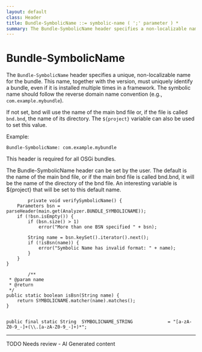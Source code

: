 ```yaml
---
layout: default
class: Header
title: Bundle-SymbolicName ::= symbolic-name ( ';' parameter ) * 
summary: The Bundle-SymbolicName header specifies a non-localizable name for this bundle. The bundle symbolic name together with a version must identify a unique bundle though it can be installed multiple times in a framework. The bundle symbolic name should be based on the reverse domain name convention, s 
---
```


# Bundle-SymbolicName

The `Bundle-SymbolicName` header specifies a unique, non-localizable name for the bundle. This name, together with the version, must uniquely identify a bundle, even if it is installed multiple times in a framework. The symbolic name should follow the reverse domain name convention (e.g., `com.example.mybundle`).

If not set, bnd will use the name of the main bnd file or, if the file is called `bnd.bnd`, the name of its directory. The `${project}` variable can also be used to set this value.

Example:

```
Bundle-SymbolicName: com.example.mybundle
```

This header is required for all OSGi bundles.
	
The Bundle-SymbolicName header can be set by the user. The default is the name of the main bnd file, or if the main bnd file is called bnd.bnd, it will be the name of the directory of the bnd file. An interesting variable is ${project} that will be set to this default name.


			private void verifySymbolicName() {
		Parameters bsn = parseHeader(main.get(Analyzer.BUNDLE_SYMBOLICNAME));
		if (!bsn.isEmpty()) {
			if (bsn.size() > 1)
				error("More than one BSN specified " + bsn);

			String name = bsn.keySet().iterator().next();
			if (!isBsn(name)) {
				error("Symbolic Name has invalid format: " + name);
			}
		}
	}
		
			/**
	 * @param name
	 * @return
	 */
	public static boolean isBsn(String name) {
		return SYMBOLICNAME.matcher(name).matches();
	}

		
	public final static String	SYMBOLICNAME_STRING				= "[a-zA-Z0-9_-]+(\\.[a-zA-Z0-9_-]+)*";


<hr />
TODO Needs review - AI Generated content